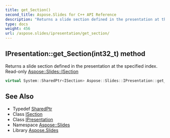 ```yaml
---
title: get_Section()
second_title: Aspose.Slides for C++ API Reference
description: "Returns a slide section defined in the presentation at the specified index. Read-only Aspose::Slides::ISection"
type: docs
weight: 456
url: /aspose.slides/ipresentation/get_section/
---
```

## IPresentation::get_Section(int32_t) method


Returns a slide section defined in the presentation at the specified index. Read-only [Aspose::Slides::ISection](../../isection/)

```cpp
virtual System::SharedPtr<ISection> Aspose::Slides::IPresentation::get_Section(int32_t index)=0
```

## See Also

* Typedef [SharedPtr](../../../system/sharedptr/)
* Class [ISection](../../isection/)
* Class [IPresentation](../)
* Namespace [Aspose::Slides](../../)
* Library [Aspose.Slides](../../../)
